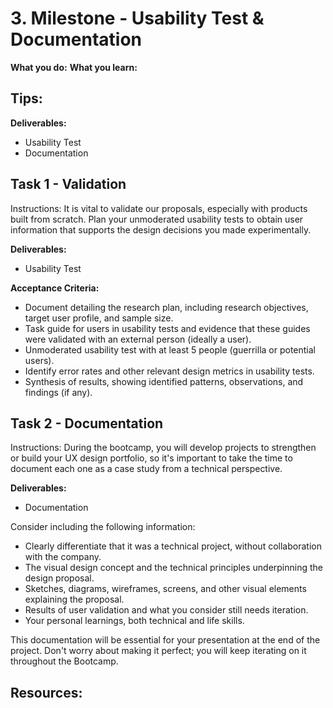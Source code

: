 # 3. Milestone - Usability Test & Documentation

**What you do:** 
**What you learn:** 

**Tips:**
- 

**Deliverables:**
- Usability Test
- Documentation

## Task 1 - Validation
Instructions:
It is vital to validate our proposals, especially with products built from scratch. Plan your unmoderated usability tests to obtain user information that supports the design decisions you made experimentally.

**Deliverables:**
- Usability Test

**Acceptance Criteria:**
- Document detailing the research plan, including research objectives, target user profile, and sample size.
- Task guide for users in usability tests and evidence that these guides were validated with an external person (ideally a user).
- Unmoderated usability test with at least 5 people (guerrilla or potential users).
- Identify error rates and other relevant design metrics in usability tests.
- Synthesis of results, showing identified patterns, observations, and findings (if any).


## Task 2 - Documentation
Instructions:
During the bootcamp, you will develop projects to strengthen or build your UX design portfolio, so it's important to take the time to document each one as a case study from a technical perspective. 

**Deliverables:**
- Documentation 

Consider including the following information:
- Clearly differentiate that it was a technical project, without collaboration with the company.
- The visual design concept and the technical principles underpinning the design proposal.
- Sketches, diagrams, wireframes, screens, and other visual elements explaining the proposal.
- Results of user validation and what you consider still needs iteration.
- Your personal learnings, both technical and life skills.

This documentation will be essential for your presentation at the end of the project. Don't worry about making it perfect; you will keep iterating on it throughout the Bootcamp. 


**Resources:**
- 

